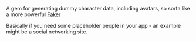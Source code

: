 A gem for generating dummy character data, including avatars, so sorta like a more powerful [Faker](https://github.com/stympy/faker)

Basically if you need some placeholder people in your app - an example might be a social networking site.

``` ruby
```
